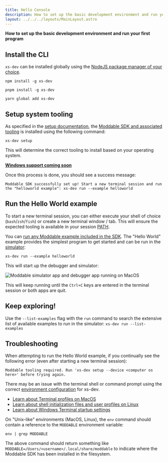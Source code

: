 ```yaml
---
title: Hello Console
description: How to set up the basic development environment and run your first program
layout: ../../../layouts/MainLayout.astro
---
```


**How to set up the basic development environment and run your first program**

## Install the CLI

`xs-dev` can be installed globally using the [NodeJS package manager of your choice](./00-prepare#nodejs-package-manager-optional).

```
npm install -g xs-dev
```

```
pnpm install -g xs-dev
```

```
yarn global add xs-dev
```

## Setup system tooling

As specified in the [setup documentation](../features/setup), the [Moddable SDK and associated tooling](https://github.com/Moddable-OpenSource/moddable/blob/public/documentation/tools/tools.md) is installed using the following command:

```
xs-dev setup
```

This will determine the correct tooling to install based on your operating system.

**[Windows support coming soon](https://github.com/HipsterBrown/xs-dev/pull/53)**

Once this process is done, you should see a success message:

```
Moddable SDK successfully set up! Start a new terminal session and run the "helloworld example": xs-dev run --example helloworld
```

## Run the Hello World example

To start a new terminal session, you can either execute your shell of choice (`bash`/`zsh`/`fish`) or create a new terminal window / tab. This will ensure the expected tooling is available in your session [PATH](https://en.wikipedia.org/wiki/PATH_(variable)).

You can [run any Moddable example included in the SDK](../features/run#moddable-examples). The "Hello World" example provides the simplest program to get started and can be run in the [simulator](https://github.com/Moddable-OpenSource/moddable/blob/public/documentation/tools/tools.md#simulator):

```
xs-dev run --example helloworld
```

This will start up the debugger and simulator:

![Moddable simulator app and debugger app running on MacOS](/xs-dev/run-hello-world.png)

This will keep running until the `Ctrl+C` keys are entered in the terminal session or both apps are quit.

## Keep exploring!

Use the `--list-examples` flag with the `run` command to search the extensive list of available examples to run in the simulator: `xs-dev run --list-examples`

## Troubleshooting

When attempting to run the Hello World example, if you continually see the following error (even after starting a new terminal session):

```
Moddable tooling required. Run 'xs-dev setup --device <computer os here>' before trying again.
```

There may be an issue with the terminal shell or command prompt using the correct [environment configuration](/xs-dev/en/features/setup#overview) for xs-dev.

- [Learn about Terminal profiles on MacOS](https://support.apple.com/guide/terminal/default-startup-terminal-window-profiles-trml5856b1f2/mac)
- [Learn about shell initialization files and user profiles on Linux](https://www.tecmint.com/understanding-shell-initialization-files-and-user-profiles-linux/)
- [Learn about Windows Terminal startup settings](https://learn.microsoft.com/en-us/windows/terminal/customize-settings/startup)

On "Unix-like" environments (MacOS, Linux), the `env` command should contain a reference to the `MODDABLE` environment variable:

```
env | grep MODDABLE
```
The above command should return something like `MODDABLE=/Users/<username>/.local/share/moddable` to indicate where the Moddable SDK has been installed in the filesystem.
